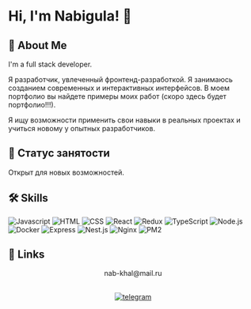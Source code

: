 
# Hi, I'm Nabigula! 👋


## 🚀 About Me
I'm a full stack developer.

Я разработчик, увлеченный фронтенд-разработкой. Я занимаюсь созданием современных и интерактивных интерфейсов. В моем портфолио вы найдете примеры моих работ (скоро здесь будет портфолио!!!).

Я ищу возможности применить свои навыки в реальных проектах и учиться новому у опытных разработчиков.

## 🧲 Статус занятости

Открыт для новых возможностей.

## 🛠 Skills
<!-- Javascript, HTML, CSS -->
![Javascript](https://img.shields.io/badge/Javascript-fae41e?style=for-the-badge&logo=Javascript&logoColor=white)
![HTML](https://img.shields.io/badge/HTML-F67C01?style=for-the-badge&logo=html&logoColor=white)
![CSS](https://img.shields.io/badge/CSS-017DC8?style=for-the-badge&logo=CSS&logoColor=white)
![React](https://img.shields.io/badge/React-000000?style=for-the-badge&logo=React&logoColor=38AED0)
![Redux](https://img.shields.io/badge/Redux-ffffff?style=for-the-badge&logo=Redux&logoColor=7649BB)
![TypeScript](https://img.shields.io/badge/TypeScript-3178C6?style=for-the-badge&logo=TypeScript&logoColor=white)
![Node.js](https://img.shields.io/badge/Node.js-8CC64C?style=for-the-badge&logo=Node.js&logoColor=white)
![Docker](https://img.shields.io/badge/Docker-519ee6?style=for-the-badge&logo=Docker&logoColor=white)
![Express](https://img.shields.io/badge/Express-white?style=for-the-badge&logo=Express&logoColor=363636)
![Nest.js](https://img.shields.io/badge/Nest.js-181a1c?style=for-the-badge&logo=Nest&logoColor=363636)
![Nginx](https://img.shields.io/badge/nginx-00953c?style=for-the-badge&logo=Nginx&logoColor=white)
![PM2](https://img.shields.io/badge/PM2-white?style=for-the-badge&logo=PM2&logoColor=60f)

## 🔗 Links


<center>
nab-khal@mail.ru <br><br>


[![telegram](https://img.shields.io/badge/telegram-0A62c0?style=for-the-badge&logo=telegram&logoColor=white)](https://t.me/staro_dver)
<center>





